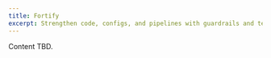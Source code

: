 ```yaml
---
title: Fortify
excerpt: Strengthen code, configs, and pipelines with guardrails and tests.
---
```

Content TBD.
